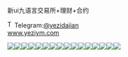 新ui九语言交易所+理财+合约<p dir="auto"><a target="_blank" rel="noopener noreferrer nofollow" href="https://camo.githubusercontent.com/d614d90677fbc2e34c7c62ebc68c82379d87a57c4beaf05af65fec7ba6b72e36/68747470733a2f2f63646e2d69636f6e732d706e672e666c617469636f6e2e636f6d2f3531322f323131312f323131313634362e706e67"><img src="https://camo.githubusercontent.com/d614d90677fbc2e34c7c62ebc68c82379d87a57c4beaf05af65fec7ba6b72e36/68747470733a2f2f63646e2d69636f6e732d706e672e666c617469636f6e2e636f6d2f3531322f323131312f323131313634362e706e67" alt="Telegram Icon" style="width: 16px; max-width: 100%;" data-canonical-src="https://cdn-icons-png.flaticon.com/512/2111/2111646.png"></a>Telegram:<a href="https://t.me/yezidajian" rel="nofollow">@yezidajian</a><br><a href="https://www.yeziym.com/">www.yeziym.com</a></p><img src="https://github.com/yeziym/xinuijiuyuyan_be/blob/main/i9OS8.png"><img src="https://github.com/yeziym/xinuijiuyuyan_be/blob/main/3nfld.png"><img src="https://github.com/yeziym/xinuijiuyuyan_be/blob/main/Tzi4s.png"><img src="https://github.com/yeziym/xinuijiuyuyan_be/blob/main/CJszs.png"><img src="https://github.com/yeziym/xinuijiuyuyan_be/blob/main/i1J15.png"><img src="https://github.com/yeziym/xinuijiuyuyan_be/blob/main/uYCEP.png"><img src="https://github.com/yeziym/xinuijiuyuyan_be/blob/main/giF1a.png"><img src="https://github.com/yeziym/xinuijiuyuyan_be/blob/main/uW0MG.png"><img src="https://github.com/yeziym/xinuijiuyuyan_be/blob/main/mbV9y.png"><img src="https://github.com/yeziym/xinuijiuyuyan_be/blob/main/JB6BB.png"><img src="https://github.com/yeziym/xinuijiuyuyan_be/blob/main/YAKfn.png"><img src="https://github.com/yeziym/xinuijiuyuyan_be/blob/main/hToQA.png"><img src="https://github.com/yeziym/xinuijiuyuyan_be/blob/main/t8hPY.png"><img src="https://github.com/yeziym/xinuijiuyuyan_be/blob/main/GxknH.png"><img src="https://github.com/yeziym/xinuijiuyuyan_be/blob/main/hIpu7.png"><img src="https://github.com/yeziym/xinuijiuyuyan_be/blob/main/nAuJ5.png">